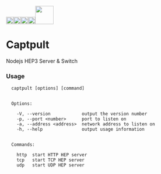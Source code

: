 <img src="https://camo.githubusercontent.com/19d0a5edf56d34d154ff3e3403a938ecfd3d0dd2/687474703a2f2f692e696d6775722e636f6d2f656c546266777a2e706e67" width=20><img src="https://camo.githubusercontent.com/19d0a5edf56d34d154ff3e3403a938ecfd3d0dd2/687474703a2f2f692e696d6775722e636f6d2f656c546266777a2e706e67" width=20><img src="https://camo.githubusercontent.com/19d0a5edf56d34d154ff3e3403a938ecfd3d0dd2/687474703a2f2f692e696d6775722e636f6d2f656c546266777a2e706e67" width=20><img src="https://camo.githubusercontent.com/19d0a5edf56d34d154ff3e3403a938ecfd3d0dd2/687474703a2f2f692e696d6775722e636f6d2f656c546266777a2e706e67" width=20><img src="https://d30y9cdsu7xlg0.cloudfront.net/png/30712-200.png" width=50>

# Captpult
Nodejs HEP3 Server & Switch

### Usage
```
  captpult [options] [command]


  Options:

    -V, --version            output the version number
    -p, --port <number>      port to listen on
    -a, --address <address>  network address to listen on
    -h, --help               output usage information


  Commands:

    http  start HTTP HEP server
    tcp   start TCP HEP server
    udp   start UDP HEP server
```
